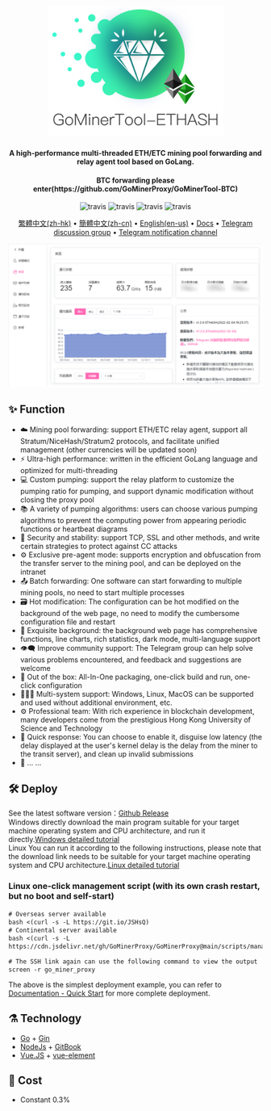 <h1 align="center">
  <br>
  <img src="https://raw.githubusercontent.com/GoMinerProxy/GoMinerProxy/main/images/logo.png" width="350"/>
</h1>

<h4 align="center">A high-performance multi-threaded ETH/ETC mining pool forwarding and relay agent tool based on GoLang.</h4>
<h4 align="center">BTC forwarding please enter(https://github.com/GoMinerProxy/GoMinerTool-BTC)</h4> 

<p align="center">
  <a>
    <img src="https://img.shields.io/badge/Release-1.3.9_ETHASH-orgin.svg" alt="travis">
  </a>
  <a>
    <img src="https://img.shields.io/badge/Last_Update-2022_03_23-orgin.svg" alt="travis">
  </a>
  <a>
    <img src="https://img.shields.io/badge/Language-GoLang-green.svg" alt="travis">
  </a>
  <a>
    <img src="https://img.shields.io/badge/License-Apache-green.svg" alt="travis">
  </a>
</p>

<p align="center">
  <a href="https://github.com/GoMinerProxy/GoMinerProxy/tree/main/readmes/zh-hk">繁體中文(zh-hk)</a> •
  <a href="https://github.com/GoMinerProxy/GoMinerProxy/tree/main/readmes/zh-cn">簡體中文(zh-cn)</a> •
  <a href="https://github.com/GoMinerProxy/GoMinerProxy/tree/main/readmes/en-us/">English(en-us)</a> •
  <a href="https://gominerproxy.github.io/zh_hk/">Docs</a> •
  <a href="https://t.me/+afVqEXnxtQAyNWNh">Telegram discussion group</a> •
  <a href="https://t.me/go_minerproxy">Telegram notification channel</a>
</p>

![Screenshot](https://raw.githubusercontent.com/GoMinerProxy/GoMinerProxy/main/images/web_1.png)

## :sparkles: Function

* :cloud: Mining pool forwarding: support ETH/ETC relay agent, support all Stratum/NiceHash/Stratum2 protocols, and facilitate unified management (other currencies will be updated soon)
* :zap: Ultra-high performance: written in the efficient GoLang language and optimized for multi-threading
* 💻 Custom pumping: support the relay platform to customize the pumping ratio for pumping, and support dynamic modification without closing the proxy pool
* 📚 A variety of pumping algorithms: users can choose various pumping algorithms to prevent the computing power from appearing periodic functions or heartbeat diagrams
* 💾 Security and stability: support TCP, SSL and other methods, and write certain strategies to protect against CC attacks
* :gear: Exclusive pre-agent mode: supports encryption and obfuscation from the transfer server to the mining pool, and can be deployed on the intranet
* :outbox_tray: Batch forwarding: One software can start forwarding to multiple mining pools, no need to start multiple processes
* :card_file_box: Hot modification: The configuration can be hot modified on the background of the web page, no need to modify the cumbersome configuration file and restart
* :art: Exquisite background: the background web page has comprehensive functions, line charts, rich statistics, dark mode, multi-language support
* :eye_speech_bubble: Improve community support: The Telegram group can help solve various problems encountered, and feedback and suggestions are welcome
* :rocket: Out of the box: All-In-One packaging, one-click build and run, one-click configuration
* :family_woman_girl_boy: Multi-system support: Windows, Linux, MacOS can be supported and used without additional environment, etc.
* :gear: Professional team: With rich experience in blockchain development, many developers come from the prestigious Hong Kong University of Science and Technology
* :link: Quick response: You can choose to enable it, disguise low latency (the delay displayed at the user's kernel delay is the delay from the miner to the transit server), and clean up invalid submissions
* 🌈 ... ...

## :hammer_and_wrench: Deploy

See the latest software version：<a href="https://github.com/GoMinerProxy/GoMinerProxy/releases">Github Release</a></br>
Windows directly download the main program suitable for your target machine operating system and CPU architecture, and run it directly.<a href="https://gominerproxy.github.io/zh_hk/1%20-%20%E5%BF%AB%E9%80%9F%E9%96%8B%E5%A7%8B/1.1%20-%20Windows%E7%B3%BB%E7%B5%B1.html">Windows detailed tutorial</a>
</br>
Linux You can run it according to the following instructions, please note that the download link needs to be suitable for your target machine operating system and CPU architecture.<a href="https://gominerproxy.github.io/zh_hk/1%20-%20%E5%BF%AB%E9%80%9F%E9%96%8B%E5%A7%8B/1.2%20-%20Linux%E7%B3%BB%E7%B5%B1.html">Linux detailed tutorial</a>

### Linux one-click management script (with its own crash restart, but no boot and self-start)
```shell
# Overseas server available
bash <(curl -s -L https://git.io/JSHsQ)
# Continental server available
bash <(curl -s -L https://cdn.jsdelivr.net/gh/GoMinerProxy/GoMinerProxy@main/scripts/manage_proxy.sh)
```
```shell
# The SSH link again can use the following command to view the output
screen -r go_miner_proxy
```
The above is the simplest deployment example, you can refer to [Documentation - Quick Start](https://gominerproxy.github.io/zh_hk/) for more complete deployment.

## :alembic: Technology

* [Go](https://golang.org/) + [Gin](https://github.com/gin-gonic/gin)
* [NodeJs](https://nodejs.org/) + [GitBook](https://www.gitbook.com/)
* [Vue.JS](https://vuejs.org/) + [vue-element](https://panjiachen.github.io/vue-element-admin-site/zh/)

## :scroll: Cost
* Constant 0.3%
